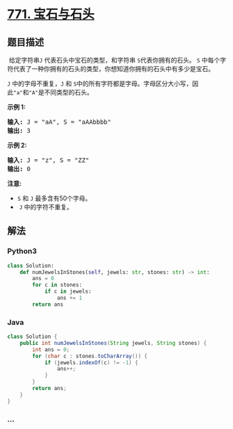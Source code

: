 # [771. 宝石与石头](https://leetcode-cn.com/problems/jewels-and-stones)



## 题目描述

<!-- 这里写题目描述 -->

<p>&nbsp;给定字符串<code>J</code>&nbsp;代表石头中宝石的类型，和字符串&nbsp;<code>S</code>代表你拥有的石头。&nbsp;<code>S</code>&nbsp;中每个字符代表了一种你拥有的石头的类型，你想知道你拥有的石头中有多少是宝石。</p>

<p><code>J</code>&nbsp;中的字母不重复，<code>J</code>&nbsp;和&nbsp;<code>S</code>中的所有字符都是字母。字母区分大小写，因此<code>&quot;a&quot;</code>和<code>&quot;A&quot;</code>是不同类型的石头。</p>

<p><strong>示例 1:</strong></p>

<pre><strong>输入:</strong> J = &quot;aA&quot;, S = &quot;aAAbbbb&quot;
<strong>输出:</strong> 3
</pre>

<p><strong>示例 2:</strong></p>

<pre><strong>输入:</strong> J = &quot;z&quot;, S = &quot;ZZ&quot;
<strong>输出:</strong> 0
</pre>

<p><strong>注意:</strong></p>

<ul>
	<li><code>S</code>&nbsp;和&nbsp;<code>J</code>&nbsp;最多含有50个字母。</li>
	<li>&nbsp;<code>J</code>&nbsp;中的字符不重复。</li>
</ul>


## 解法

<!-- 这里可写通用的实现逻辑 -->

<!-- tabs:start -->

### **Python3**

<!-- 这里可写当前语言的特殊实现逻辑 -->

```python
class Solution:
    def numJewelsInStones(self, jewels: str, stones: str) -> int:
        ans = 0
        for c in stones:
            if c in jewels:
                ans += 1
        return ans
```

### **Java**

<!-- 这里可写当前语言的特殊实现逻辑 -->

```java
class Solution {
    public int numJewelsInStones(String jewels, String stones) {
        int ans = 0;
        for (char c : stones.toCharArray()) {
            if (jewels.indexOf(c) != -1) {
                ans++;
            }
        }
        return ans;
    }
}
```

### **...**

```

```

<!-- tabs:end -->
